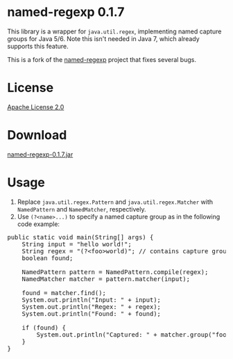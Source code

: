 named-regexp 0.1.7
==================
This library is a wrapper for `java.util.regex`, implementing named capture groups for Java 5/6. Note this isn't needed in Java 7, which already supports this feature.

This is a fork of the [named-regexp](http://code.google.com/p/named-regexp) project that fixes several bugs.


License
=======
[Apache License 2.0](http://www.apache.org/licenses/LICENSE-2.0)


Download
========
[named-regexp-0.1.7.jar](https://oss.sonatype.org/content/repositories/releases/com/github/tony19/named-regexp/0.1.7/named-regexp-0.1.7.jar)


Usage
=====

 1. Replace `java.util.regex.Pattern` and `java.util.regex.Matcher` with `NamedPattern` and `NamedMatcher`, respectively.
 2. Use `(?<name>...)` to specify a named capture group as in the following code example:

<pre>
public static void main(String[] args) {
	String input = "hello world!";
	String regex = "(?&lt;foo>world)"; // contains capture group named "foo"
	boolean found;
	
	NamedPattern pattern = NamedPattern.compile(regex);
	NamedMatcher matcher = pattern.matcher(input);
	
	found = matcher.find();
	System.out.println("Input: " + input);
	System.out.println("Regex: " + regex);
	System.out.println("Found: " + found);

	if (found) {
		System.out.println("Captured: " + matcher.group("foo"));
	}
}
</pre>
